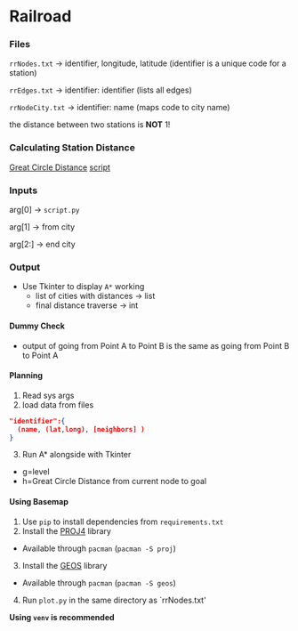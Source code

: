 # Railroad

### Files

`rrNodes.txt` -> identifier, longitude, latitude (identifier is a unique code for a station)

`rrEdges.txt` -> identifier: identifier (lists all edges)

`rrNodeCity.txt` -> identifier: name (maps code to city name)

the distance between two stations is **NOT** 1!

### Calculating Station Distance
[Great Circle Distance](https://en.wikipedia.org/wiki/Great-circle_distance)
[script](https://compsci.sites.tjhsst.edu/ai/distanceDemo.py.txt)


### Inputs
arg[0] -> `script.py`

arg[1] -> from city

arg[2:] -> end city

### Output
- Use Tkinter to display `A*` working
    * list of cities with distances -> list
    * final distance traverse -> int
    
#### Dummy Check
* output of going from Point A to Point B is the same as going from Point B to Point A

#### Planning

1. Read sys args
2. load data from files
```json
"identifier":{
  (name, (lat,long), [neighbors] )
}
```
3. Run A* alongside with Tkinter
* g=level
* h=Great Circle Distance from current node to goal

#### Using Basemap
1. Use `pip` to install dependencies from `requirements.txt`
2. Install the [PROJ4](https://proj.org/install.html) library
  * Available through `pacman` (`pacman -S proj`)
3. Install the [GEOS](https://trac.osgeo.org/geos/) library
  * Available through `pacman` (`pacman -S geos`)
4. Run `plot.py` in the same directory as `rrNodes.txt'

**Using `venv` is recommended**